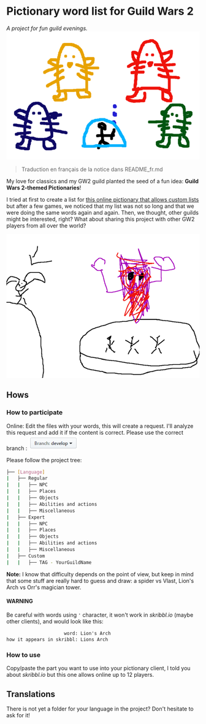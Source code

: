 # Pictionary word list for Guild Wars 2
_A project for fun guild evenings._
![Great fun, as you can see.](misc/fractal_boss.PNG)

> Traduction en français de la notice dans README_fr.md

My love for classics and my GW2 guild planted the seed of a fun idea:  **Guild Wars 2-themed Pictionaries**!

I tried at first to create a list for [this online pictionary that allows custom lists](skribbl.io) but after a few games, we noticed that my list was not so long and that we were doing the same words again and again. Then, we thought, other guilds might be interested, right? What about sharing this project with other GW2 players from all over the world? 

![Mouse art, best art.](misc/glenna.png)

## Hows 
### How to participate
Online: Edit the files with your words, this will create a request. I'll analyze this request and add it if the content is correct.
Please use the correct branch :
![develop](misc/branch.PNG)

Please follow the project tree: 
```BASH
├── [Language]
|   ├── Regular
|   |   ├── NPC
|	|   ├── Places
|	|   ├── Objects
|	|   ├── Abilities and actions
|	|   ├── Miscellaneous
|   ├── Expert
|   |   ├── NPC
|	|   ├── Places
|	|   ├── Objects
|	|   ├── Abilities and actions
|	|   ├── Miscellaneous
|   ├── Custom
|	|   ├── TAG - YourGuildName
```
**Note:** I know that difficulty depends on the point of view, but keep in mind that some stuff are really hard to guess and draw: a spider vs Vlast, Lion's Arch vs Orr's magician tower. 

#### WARNING
Be careful with words using `'` character, it won't work in _skribbl.io_ (maybe other clients), and would look like this: 
```
                     word: Lion's Arch
how it appears in skribbl: Lions Arch
```

### How to use
Copy/paste the part you want to use into your pictionary client, I told you about _skribbl.io_ but this one allows online up to 12 players.  

## Translations 
There is not yet a folder for your language in the project? Don't hesitate to ask for it! 